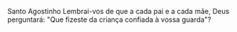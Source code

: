 Santo Agostinho
Lembrai-vos de que a cada pai e a cada mãe, Deus perguntará: "Que fizeste da criança confiada à vossa guarda"?
